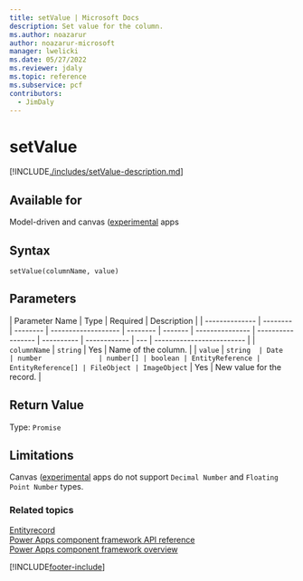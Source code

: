 ```yaml
---
title: setValue | Microsoft Docs
description: Set value for the column.
ms.author: noazarur
author: noazarur-microsoft
manager: lwelicki
ms.date: 05/27/2022
ms.reviewer: jdaly
ms.topic: reference
ms.subservice: pcf
contributors:
  - JimDaly
---
```


# setValue

[!INCLUDE[./includes/setValue-description.md](./includes/setValue-description.md)]

## Available for

Model-driven and canvas ([experimental](/powerapps-docs/maker/canvas-apps/working-with-experimental-preview#feature-roll-out-stages) apps

## Syntax

`setValue(columnName, value)`

## Parameters

| Parameter Name | Type     | Required | Description         |
| -------------- | -------- | -------- | ------------------- | -------- | ------- | --------------- | ----------------- | ---------- | ------------ | --- | ------------------------- |
| `columnName`   | `string` | Yes      | Name of the column. |
| `value`        | `string  | Date     | number              | number[] | boolean | EntityReference | EntityReference[] | FileObject | ImageObject` | Yes | New value for the record. |

## Return Value

Type: `Promise`

## Limitations

Canvas ([experimental](/powerapps-docs/maker/canvas-apps/working-with-experimental-preview#feature-roll-out-stages) apps do not support `Decimal Number` and `Floating Point Number` types.

### Related topics

[Entityrecord](../entityrecord.md)<br/>
[Power Apps component framework API reference](../../reference/index.md)<br/>
[Power Apps component framework overview](../../overview.md)

[!INCLUDE[footer-include](../../../../includes/footer-banner.md)]
